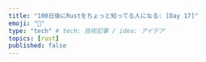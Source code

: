 ```yaml
---
title: "100日後にRustをちょっと知ってる人になる: [Day 17]"
emoji: "🦀"
type: "tech" # tech: 技術記事 / idea: アイデア
topics: [rust]
published: false
---
```

